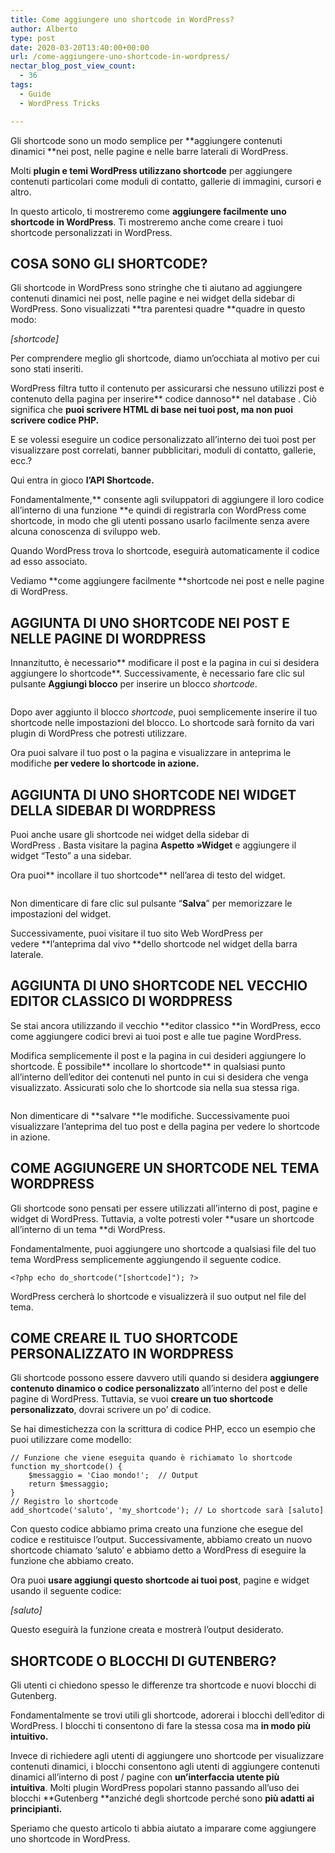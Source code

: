 ```yaml
---
title: Come aggiungere uno shortcode in WordPress?
author: Alberto
type: post
date: 2020-03-20T13:40:00+00:00
url: /come-aggiungere-uno-shortcode-in-wordpress/
nectar_blog_post_view_count:
  - 36
tags:
  - Guide
  - WordPress Tricks

---
```

Gli shortcode sono un modo semplice per **aggiungere contenuti dinamici **nei post, nelle pagine e nelle barre laterali di WordPress.

Molti **plugin e temi WordPress utilizzano shortcode** per aggiungere contenuti particolari come moduli di contatto, gallerie di immagini, cursori e altro.

In questo articolo, ti mostreremo come **aggiungere facilmente uno shortcode in WordPress**. Ti mostreremo anche come creare i tuoi shortcode personalizzati in WordPress.

## COSA SONO GLI SHORTCODE?

Gli shortcode in ​​WordPress sono stringhe che ti aiutano ad aggiungere contenuti dinamici nei post, nelle pagine e nei widget della sidebar di WordPress. Sono visualizzati **tra parentesi quadre **quadre in questo modo:

_[shortcode]_

Per comprendere meglio gli shortcode, diamo un’occhiata al motivo per cui sono stati inseriti.

WordPress filtra tutto il contenuto per assicurarsi che nessuno utilizzi post e contenuto della pagina per inserire** codice dannoso** nel database . Ciò significa che **puoi scrivere HTML di base nei tuoi post, ma non puoi scrivere codice PHP.**

E se volessi eseguire un codice personalizzato all’interno dei tuoi post per visualizzare post correlati, banner pubblicitari, moduli di contatto, gallerie, ecc.?

Qui entra in gioco **l’API Shortcode.**

Fondamentalmente,** consente agli sviluppatori di aggiungere il loro codice all’interno di una funzione **e quindi di registrarla con WordPress come shortcode, in modo che gli utenti possano usarlo facilmente senza avere alcuna conoscenza di sviluppo web.

Quando WordPress trova lo shortcode, eseguirà automaticamente il codice ad esso associato.

Vediamo **come aggiungere facilmente **shortcode nei post e nelle pagine di WordPress.

## AGGIUNTA DI UNO SHORTCODE NEI POST E NELLE PAGINE DI WORDPRESS

Innanzitutto, è necessario** modificare il post e la pagina in cui si desidera aggiungere lo shortcode**. Successivamente, è necessario fare clic sul pulsante **Aggiungi blocco** per inserire un blocco _shortcode_.<figure class="wp-block-image size-large">
<img alt="" class="wp-image-434" decoding="async" src="/img/uploads/2022/03/shortcode-1024x513.gif"/> </figure>

Dopo aver aggiunto il blocco _shortcode_, puoi semplicemente inserire il tuo shortcode nelle impostazioni del blocco. Lo shortcode sarà fornito da vari plugin di WordPress che potresti utilizzare.

Ora puoi salvare il tuo post o la pagina e visualizzare in anteprima le modifiche **per vedere lo shortcode in azione.**

## AGGIUNTA DI UNO SHORTCODE NEI WIDGET DELLA SIDEBAR DI WORDPRESS

Puoi anche usare gli shortcode nei widget della sidebar di WordPress . Basta visitare la pagina **Aspetto »Widget** e aggiungere il widget “Testo” a una sidebar.

Ora puoi** incollare il tuo shortcode** nell’area di testo del widget.<figure class="wp-block-image size-large">
<img alt="" class="wp-image-435" decoding="async" src="/img/uploads/2022/03/image-33-1-1024x438.png"/> </figure>

Non dimenticare di fare clic sul pulsante “**Salva**” per memorizzare le impostazioni del widget.

Successivamente, puoi visitare il tuo sito Web WordPress per vedere **l’anteprima dal vivo **dello shortcode nel widget della barra laterale.

## AGGIUNTA DI UNO SHORTCODE NEL VECCHIO EDITOR CLASSICO DI WORDPRESS

Se stai ancora utilizzando il vecchio **editor classico **in WordPress, ecco come aggiungere codici brevi ai tuoi post e alle tue pagine WordPress.

Modifica semplicemente il post e la pagina in cui desideri aggiungere lo shortcode. È possibile** incollare lo shortcode** in qualsiasi punto all’interno dell’editor dei contenuti nel punto in cui si desidera che venga visualizzato. Assicurati solo che lo shortcode sia nella sua stessa riga.<figure class="wp-block-image size-large">
<img alt="" class="wp-image-437" decoding="async" src="/img/uploads/2022/03/image-34-3-1024x316.png"/> </figure>

Non dimenticare di **salvare **le modifiche. Successivamente puoi visualizzare l’anteprima del tuo post e della pagina per vedere lo shortcode in azione.

## COME AGGIUNGERE UN SHORTCODE NEL TEMA WORDPRESS

Gli shortcode sono pensati per essere utilizzati all’interno di post, pagine e widget di WordPress. Tuttavia, a volte potresti voler **usare un shortcode all’interno di un tema **di WordPress.

Fondamentalmente, puoi aggiungere uno shortcode a qualsiasi file del tuo tema WordPress semplicemente aggiungendo il seguente codice.

<pre class="wp-block-code"><code>&lt;?php echo do_shortcode("[shortcode]"); ?&gt;</code></pre>

WordPress cercherà lo shortcode e visualizzerà il suo output nel file del tema.

## COME CREARE IL TUO SHORTCODE PERSONALIZZATO IN WORDPRESS

Gli shortcode possono essere davvero utili quando si desidera **aggiungere contenuto dinamico o codice personalizzato** all’interno del post e delle pagine di WordPress. Tuttavia, se vuoi **creare un tuo shortcode personalizzato**, dovrai scrivere un po’ di codice.

Se hai dimestichezza con la scrittura di codice PHP, ecco un esempio che puoi utilizzare come modello:

<pre class="wp-block-code"><code>// Funzione che viene eseguita quando è richiamato lo shortcode
function my_shortcode() {
    $messaggio = 'Ciao mondo!';  // Output
    return $messaggio;
}
// Registro lo shortcode
add_shortcode('saluto', 'my_shortcode'); // Lo shortcode sarà [saluto]</code></pre>

Con questo codice abbiamo prima creato una funzione che esegue del codice e restituisce l’output. Successivamente, abbiamo creato un nuovo shortcode chiamato ‘saluto’ e abbiamo detto a WordPress di eseguire la funzione che abbiamo creato.

Ora puoi **usare aggiungi questo shortcode ai tuoi post**, pagine e widget usando il seguente codice:

_[saluto]_

Questo eseguirà la funzione creata e mostrerà l’output desiderato.

## SHORTCODE O BLOCCHI DI GUTENBERG?

Gli utenti ci chiedono spesso le differenze tra shortcode e nuovi blocchi di Gutenberg.

Fondamentalmente se trovi utili gli shortcode, adorerai i blocchi dell’editor di WordPress. I blocchi ti consentono di fare la stessa cosa ma **in modo più intuitivo.**

Invece di richiedere agli utenti di aggiungere uno shortcode per visualizzare contenuti dinamici, i blocchi consentono agli utenti di aggiungere contenuti dinamici all’interno di post / pagine con **un’interfaccia utente più intuitiva**. Molti plugin WordPress popolari stanno passando all’uso dei blocchi **Gutenberg **anziché degli shortcode perché sono **più adatti ai principianti.**

Speriamo che questo articolo ti abbia aiutato a imparare come aggiungere uno shortcode in WordPress.